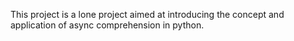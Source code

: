 This project is a lone project aimed at introducing the concept and application of async comprehension in python.

